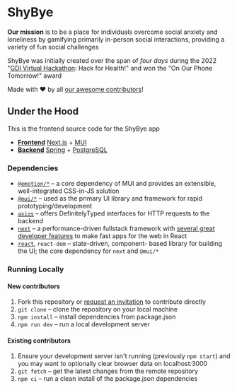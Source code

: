 # ShyBye #
**Our mission** is to be a place for individuals overcome social anxiety and
loneliness by gamifying primarily in-person social interactions, providing a
variety of fun social challenges

ShyBye was initially created over the span of *four days* during the 2022
"[GDI Virtual Hackathon](https://girldevelopit.com/virtual-hackathon/): Hack for
Health!" and won the "On Our Phone Tomorrow!" award

Made with &hearts; by all [our awesome contributors](https://shybye.netlify.app/about)!
<!-- TODO: add a contributor section -->

## Under the Hood ##
This is the frontend source code for the ShyBye app
- [**Frontend**](https://github.com/gabw13/shybye-frontend)
[Next.js](https://nextjs.org) + [MUI](https://mui.com/core/)
- [**Backend**](https://github.com/Valorieb/shybye-backend)
[Spring](https://spring.io/) + [PostgreSQL](https://www.postgresql.org/)

### Dependencies ###
- [`@emotion/*`](https://emotion.sh/) &ndash; a core dependency of MUI and
provides an extensible, well-integrated CSS-in-JS solution
- [`@mui/*`](https://mui.com/core/) &ndash; used as the primary UI library and
framework for rapid prototyping/development
- [`axios`](https://axios-http.com/) &ndash; offers DefinitelyTyped interfaces
for HTTP requests to the backend
- [`next`](https://nextjs.org) &ndash; a performance-driven fullstack framework
with [several great developer features](https://github.com/gabw13/shybye-frontend/issues/9)
to make fast apps for the web in React
- [`react`](https://reactjs.org/), `react-dom` &ndash; state-driven, component-
based library for building the UI; the core dependency for `next` and `@mui/*`

### Running Locally ###
#### New contributors ####
1. Fork this repository or [request an invitation](https://discord.gg/8addqm9r4J)
to contribute directly
1. `git clone` &ndash; clone the repository on your local machine
1. `npm install` &ndash; install dependencies from package.json
1. `npm run dev` &ndash; run a local development server

#### Existing contributors ####
1. Ensure your development server isn't running (previously `npm start`) and
you may want to optionally clear browser data on localhost:3000
1. `git fetch` &ndash; get the latest changes from the remote repository
1. `npm ci` &ndash; run a clean install of the package.json dependencies